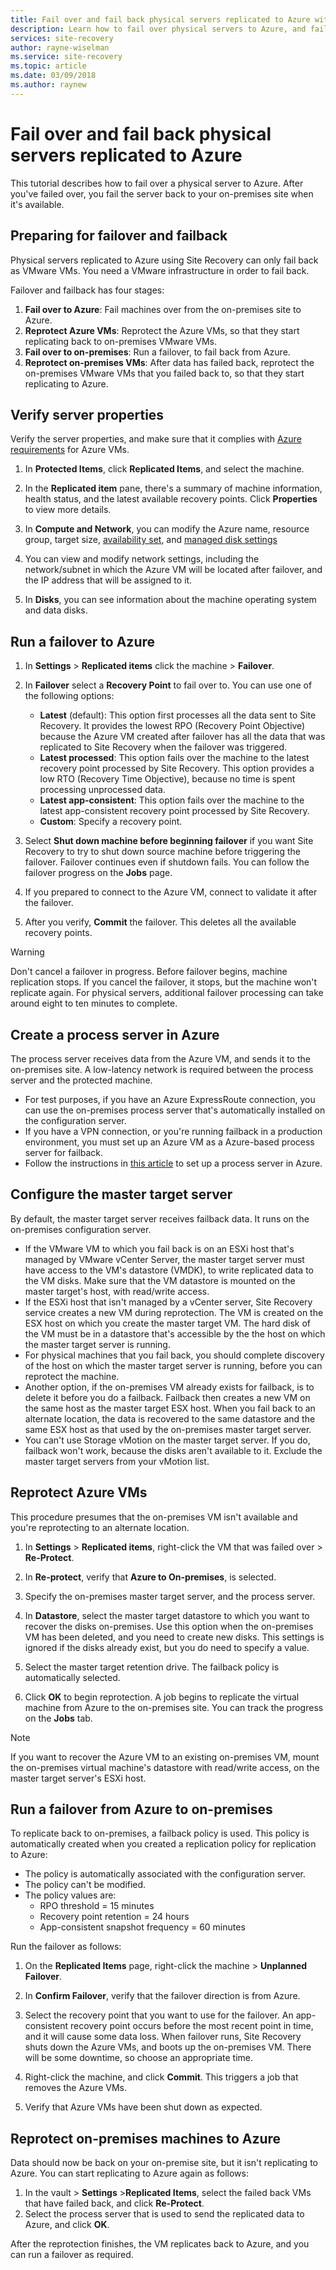 ```yaml
---
title: Fail over and fail back physical servers replicated to Azure with Site Recovery | Microsoft Docs
description: Learn how to fail over physical servers to Azure, and fail back to the on-premises site, with Azure Site Recovery
services: site-recovery
author: rayne-wiselman
ms.service: site-recovery
ms.topic: article
ms.date: 03/09/2018
ms.author: raynew
---
```


# Fail over and fail back physical servers replicated to Azure

This tutorial describes how to fail over a physical server to Azure. After you've failed over, you fail the server back to your on-premises site when it's available. 

## Preparing for failover and failback

Physical servers replicated to Azure using Site Recovery can only fail back as VMware VMs. You need a VMware infrastructure in order to fail back. 

Failover and failback has four stages:

1. **Fail over to Azure**: Fail machines over from the on-premises site to Azure.
2. **Reprotect Azure VMs**: Reprotect the Azure VMs, so that they start replicating back to on-premises VMware VMs.
3. **Fail over to on-premises**: Run a failover, to fail back from Azure.
4. **Reprotect on-premises VMs**: After data has failed back, reprotect the on-premises VMware VMs that you failed back to, so that they start replicating to Azure.

## Verify server properties

Verify the server properties, and make sure that it complies with [Azure requirements](site-recovery-support-matrix-to-azure.md#failed-over-azure-vm-requirements) for Azure VMs.

1. In **Protected Items**, click **Replicated Items**, and select the machine.

2. In the **Replicated item** pane, there's a summary of machine information, health status, and the
   latest available recovery points. Click **Properties** to view more details.
3. In **Compute and Network**, you can modify the Azure name, resource group, target size, [availability set](../virtual-machines/windows/tutorial-availability-sets.md), and [managed disk settings](#managed-disk-considerations)
4. You can view and modify network settings, including the network/subnet in which the Azure VM will be located after failover, and the IP address that will be assigned to it.
5. In **Disks**, you can see information about the machine operating system and data disks.

## Run a failover to Azure

1. In **Settings** > **Replicated items** click the machine > **Failover**.
2. In **Failover** select a **Recovery Point** to fail over to. You can use one of the following options:
   - **Latest** (default): This option first processes all the data sent to Site Recovery. It
     provides the lowest RPO (Recovery Point Objective) because the Azure VM created after failover
     has all the data that was replicated to Site Recovery when the failover was triggered.
   - **Latest processed**: This option fails over the machine to the latest recovery point processed by
     Site Recovery. This option provides a low RTO (Recovery Time Objective), because no time is
     spent processing unprocessed data.
   - **Latest app-consistent**: This option fails over the machine to the latest app-consistent recovery
     point processed by Site Recovery.
   - **Custom**: Specify a recovery point.

3. Select **Shut down machine before beginning failover** if you want Site Recovery to try to shut down source
   machine before triggering the failover. Failover continues even if shutdown fails. You
   can follow the failover progress on the **Jobs** page.
4. If you prepared to connect to the Azure VM, connect to validate it after the failover.
5. After you verify, **Commit** the failover. This deletes all the available recovery points.

> [!WARNING]
> Don't cancel a failover in progress. Before failover begins, machine replication stops. If you cancel the failover, it stops, but the machine won't replicate again.
> For physical servers, additional failover processing can take around eight to ten minutes to complete. 

## Create a process server in Azure

The process server receives data from the Azure VM, and sends it to the on-premises site. A
low-latency network is required between the process server and the protected machine.

- For test purposes, if you have an Azure ExpressRoute connection, you can use the on-premises
  process server that's automatically installed on the configuration server.
- If you have a VPN connection, or you're running failback in a production environment, you must
  set up an Azure VM as a Azure-based process server for failback.
- Follow the instructions in [this article](vmware-azure-set-up-process-server-azure.md) to set up a process server in Azure.

## Configure the master target server

By default, the master target server receives failback data. It runs on the on-premises configuration server.

- If the VMware VM to which you fail back is on an ESXi host that's managed by VMware vCenter Server, the master target server must have access to the VM's datastore (VMDK), to write replicated data to the VM disks. Make sure that the VM datastore is mounted on the master target's host, with read/write access.
- If the ESXi host that isn't managed by a vCenter server, Site Recovery service creates a new VM during reprotection. The VM is created on the ESX host on which you create the master target VM. The hard disk of the VM must be in a datastore that's accessible by the the host on which the master target server is running.
- For physical machines that you fail back, you should complete discovery of the host on which the master target server is running, before you can reprotect the machine.
- Another option, if the on-premises VM already exists for failback, is to delete it before you do a failback. Failback then creates a new VM on the same host as the master target ESX host. When you fail back to an alternate location, the data is recovered to the same datastore and the same ESX host as that used by the on-premises master target server.
- You can't use Storage vMotion on the master target server. If you do, failback won't work, because the disks aren't available to it. Exclude the master target servers from your vMotion list.

## Reprotect Azure VMs

This procedure presumes that the on-premises VM isn't available and you're reprotecting to an alternate location.

1. In **Settings** > **Replicated items**, right-click the VM that was failed over >
   **Re-Protect**.
2. In **Re-protect**, verify that **Azure to On-premises**, is selected.
3. Specify the on-premises master target server, and the process server.

4. In **Datastore**, select the master target datastore to which you want to recover the disks
   on-premises. Use this option when the on-premises VM has been deleted, and you need to create
   new disks. This settings is ignored if the disks already exist, but you do need to specify a
   value.
5. Select the master target retention drive. The failback policy is automatically selected.
6. Click **OK** to begin reprotection. A job begins to replicate the virtual machine from Azure to
   the on-premises site. You can track the progress on the **Jobs** tab.

> [!NOTE]
> If you want to recover the Azure VM to an existing on-premises VM, mount the on-premises virtual
> machine's datastore with read/write access, on the master target server's ESXi host.


## Run a failover from Azure to on-premises

To replicate back to on-premises, a failback policy is used. This policy is automatically created
when you created a replication policy for replication to Azure:

- The policy is automatically associated with the configuration server.
- The policy can't be modified.
- The policy values are:
    - RPO threshold = 15 minutes
    - Recovery point retention = 24 hours
    - App-consistent snapshot frequency = 60 minutes

Run the failover as follows:

1. On the **Replicated Items** page, right-click the machine > **Unplanned Failover**.
2. In **Confirm Failover**, verify that the failover direction is from Azure.

3. Select the recovery point that you want to use for the failover. An app-consistent recovery
   point occurs before the most recent point in time, and it will cause some data loss. When
   failover runs, Site Recovery shuts down the Azure VMs, and boots up the on-premises VM. There
   will be some downtime, so choose an appropriate time.
4. Right-click the machine, and click **Commit**. This triggers a job that removes the Azure VMs.
5. Verify that Azure VMs have been shut down as expected.


## Reprotect on-premises machines to Azure

Data should now be back on your on-premise site, but it isn't replicating to Azure. You can start
replicating to Azure again as follows:

1. In the vault > **Settings** >**Replicated Items**, select the failed back VMs that have failed
   back, and click **Re-Protect**.
2. Select the process server that is used to send the replicated data to Azure, and click **OK**.

After the reprotection finishes, the VM replicates back to Azure, and you can run a failover as
required.

